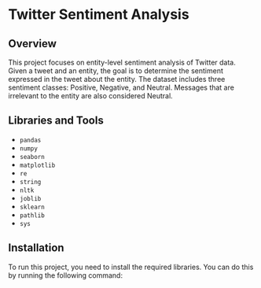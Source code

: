# Twitter Sentiment Analysis

## Overview
This project focuses on entity-level sentiment analysis of Twitter data. Given a tweet and an entity, the goal is to determine the sentiment expressed in the tweet about the entity. The dataset includes three sentiment classes: Positive, Negative, and Neutral. Messages that are irrelevant to the entity are also considered Neutral.

## Libraries and Tools
- `pandas`
- `numpy`
- `seaborn`
- `matplotlib`
- `re`
- `string`
- `nltk`
- `joblib`
- `sklearn`
- `pathlib`
- `sys`

## Installation
To run this project, you need to install the required libraries. You can do this by running the following command:

